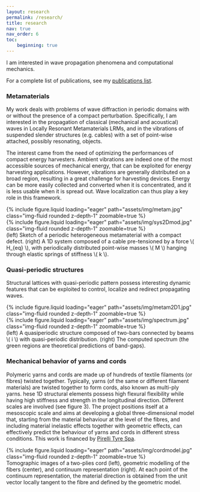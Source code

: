 ```yaml
---
layout: research
permalink: /research/
title: research
nav: true
nav_order: 6
toc: 
    beginning: true
---
```


I am interested in wave propagation phenomena and computational mechanics. 

For a complete list of publications, see my [publications list](/publications/).

### Metamaterials

My work deals with problems of wave diffraction in periodic domains with or without the presence
of a compact perturbation. Specifically, I am interested in the propagation of classical (mechanical
and acoustical) waves in Locally Resonant Metamaterials LRMs, and in the vibrations
of suspended slender structures (e.g. cables) with a set of point-wise attached, possibly resonating,
objects.

The interest came from the need of optimizing the performances of compact energy harvesters.
Ambient vibrations are indeed one of the most accessible sources of mechanical energy, that can be
exploited for energy harvesting applications. However, vibrations are generally distributed on a broad region, resulting in a great challenge for harvesting devices. Energy can be more easily collected and converted when it is concentrated, and it is less usable when it is spread out. Wave localization can thus play a key role in this framework.

<div class="row mt-3">
    <div class="col-sm mt-3 mt-md-0">
        {% include figure.liquid loading="eager" path="assets/img/metam.jpg" class="img-fluid rounded z-depth-1" zoomable=true %}
    </div>
    <div class="col-sm mt-3 mt-md-0">
        {% include figure.liquid loading="eager" path="assets/img/sys2Dmod.jpg" class="img-fluid rounded z-depth-1" zoomable=true %}
    </div>
</div>
<div class="caption">
    (left) Sketch of a periodic heterogeneous metamaterial with a compact defect. (right) A 1D system composed of a cable pre-tensioned by a force \( H_{eq} \), with periodically distributed point-wise masses \( M \) hanging through elastic springs of stiffness \( k \).
</div>

### Quasi-periodic structures

Structural lattices with quasi-periodic pattern possess interesting dynamic features that can be exploited to control, localize and redirect propagating waves.

<div class="row mt-3">
    <div class="col-sm mt-3 mt-md-0">
        {% include figure.liquid loading="eager" path="assets/img/metam2D1.jpg" class="img-fluid rounded z-depth-1" zoomable=true %}
    </div>
    <div class="col-sm mt-3 mt-md-0">
        {% include figure.liquid loading="eager" path="assets/img/spectrum.jpg" class="img-fluid rounded z-depth-1" zoomable=true %}
    </div>
</div>
<div class="caption">
    (left) A quasiperiodic structure composed of two-bars connected by beams \( i \) with quasi-periodic distribution. (right) The computed spectrum (the green regions are theoretical predictions of band-gaps).
</div>

### Mechanical behavior of yarns and cords

Polymeric yarns and cords are made up of hundreds of textile filaments (or fibres) twisted together.
Typically, yarns (of the same or different filament materials) are twisted together to form cords, also known as multi-ply yarns.
hese 1D structural elements possess high flexural flexibility while having high stiffness
and strength in the longitudinal direction.
Different scales are involved (see figure 3). The project positions itself at a mesoscopic scale and aims at developing a global three-dimensional model that, starting from the material behaviour at the level of the fibres, and including material inelastic effects together with geometric effects, can effectively predict the behaviour of yarns and cords in different stress conditions.
This work is financed by [Pirelli Tyre Spa](https://www.pirelli.com/tyres/en-ww/car/homepage).

<div class="row mt-3">
    <div class="col-sm mt-3 mt-md-0">
        {% include figure.liquid loading="eager" path="assets/img/cordmodel.jpg" class="img-fluid rounded z-depth-1" zoomable=true %}
    </div>
</div>
<div class="caption">
    Tomographic images of a two-plies cord (left), geometric modelling of the fibers (center),
and continuum representation (right). At each point of the continuum representation, the material
direction is obtained from the unit vector locally tangent to the fibre and defined by the geometric
model.
</div>
